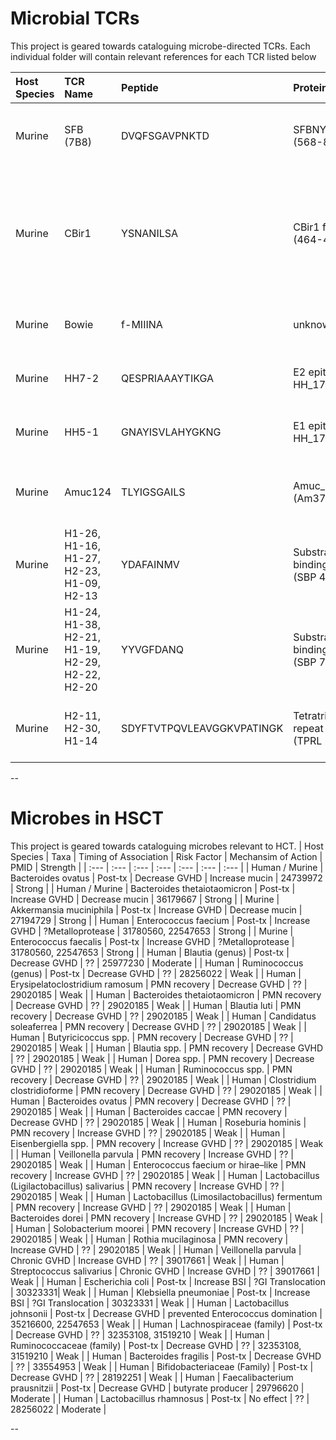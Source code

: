 # Microbial TCRs
This project is geared towards cataloguing microbe-directed TCRs.
Each individual folder will contain relevant references for each TCR listed below

| Host Species  | TCR Name      | Peptide         | Protein                   | Target                             | Native MHC    | PMID     |
| :--- | :--- | :--- | :--- | :--- | :--- | :--- | 
| Murine        | SFB (7B8)     | DVQFSGAVPNKTD   | SFBNYU_003340 (568-880)   | Candidatus Arthromatus (Savagella) | H2-IAb        | 24739972 (2014 Nature; Yang Y et al) |
| Murine        | CBir1         | YSNANILSA       | CBir1 flagellin (464-472) | Commensal flagellin                | H2-IAb        | 29777027, 22923434 (2018 J. Immunol; Chiaranunt P et al / 2012 Science; Hand TW et al) |
| Murine        | Bowie         | f-MIIINA        | unknown                   | S. epi formylated peptide          | H2-M3         | 29358051 (2018 Cell; Linehan J et al) |
| Murine        | HH7-2         | QESPRIAAAYTIKGA | E2 epitope, HH_1713       | H. hepaticus                       | H2-IAb        | 29414937 (2018 Nature; Xu M et al) |
| Murine        | HH5-1         | GNAYISVLAHYGKNG | E1 epitope, HH_1713       | H. hepaticus                       | H2-IAb        | 29414937 (2018 Nature; Xu M et al) |
| Murine        | Amuc124       | TLYIGSGAILS     | Amuc_RS03735 (Am3735-1)   | A. muciniphilia                    | H2-IAb        | 31221858 (2019 Science; Ansaldo E et al) |
| Murine        | H1-26, H1-16, H1-27, H2-23, H1-09, H2-13 | YDAFAINMV | Substrate-binding protein (SBP 405-413) | Firmicutes          | H2-IAb        | 37587342 (2024 Nature; Nagashima K et al) |
| Murine        | H1-24, H1-38, H2-21, H1-19, H2-29, H2-22, H2-20 | YYVGFDANQ | Substrate-binding protein (SBP 76-84) | Firmicutes          | H2-IAb        | 37587342 (2024 Nature; Nagashima K et al) |
| Murine        | H2-11, H2-30, H1-14 | SDYFTVTPQVLEAVGGKVPATINGK | Tetratricopeptide repeat lipoprotein (TPRL 29-53) | Bacteroides   | H2-IAb        | 37587342 (2024 Nature; Nagashima K et al) |

--


# Microbes in HSCT
This project is geared towards cataloguing microbes relevant to HCT.
| Host Species    | Taxa                          | Timing of Association | Risk Factor   | Mechansim of Action        | PMID     | Strength |
| :--- | :--- | :--- | :--- | :--- | :--- | :--- |
| Human / Murine | Bacteroides ovatus             | Post-tx       | Decrease GVHD   | Increase mucin    | 24739972 | Strong | 
| Human / Murine | Bacteroides thetaiotaomicron   | Post-tx       | Increase GVHD   | Decrease mucin    | 36179667 | Strong | 
| Murine         | Akkermansia muciniphila        | Post-tx       | Increase GVHD   | Decrease mucin    | 27194729 | Strong | 
| Human          | Enterococcus faecium           | Post-tx       | Increase GVHD   | ?Metalloprotease  | 31780560, 22547653 | Strong | 
| Murine         | Enterococcus faecalis          | Post-tx       | Increase GVHD   | ?Metalloprotease  | 31780560, 22547653 | Strong | 
| Human          | Blautia (genus)                | Post-tx       | Decrease GVHD   | ??  | 25977230 | Moderate |
| Human          | Ruminococcus (genus)           | Post-tx       | Decrease GVHD   | ??  | 28256022 | Weak |
| Human          | Erysipelatoclostridium ramosum | PMN recovery  | Decrease GVHD   | ??  | 29020185 | Weak |
| Human          | Bacteroides thetaiotaomicron   | PMN recovery  | Decrease GVHD   | ??  | 29020185 | Weak |
| Human          | Blautia luti                   | PMN recovery  | Decrease GVHD   | ??  | 29020185 | Weak |
| Human          | Candidatus soleaferrea         | PMN recovery  | Decrease GVHD   | ??  | 29020185 | Weak |
| Human          | Butyricicoccus spp.            | PMN recovery  | Decrease GVHD   | ??  | 29020185 | Weak |
| Human          | Blautia spp.                   | PMN recovery  | Decrease GVHD   | ??  | 29020185 | Weak |
| Human          | Dorea spp.                     | PMN recovery  | Decrease GVHD   | ??  | 29020185 | Weak |
| Human          | Ruminococcus spp.              | PMN recovery  | Decrease GVHD   | ??  | 29020185 | Weak |
| Human          | Clostridium clostridioforme    | PMN recovery  | Decrease GVHD   | ??  | 29020185 | Weak |
| Human          | Bacteroides ovatus             | PMN recovery  | Decrease GVHD   | ??  | 29020185 | Weak |
| Human          | Bacteroides caccae             | PMN recovery  | Decrease GVHD   | ??  | 29020185 | Weak |
| Human          | Roseburia hominis              | PMN recovery  | Increase GVHD   | ??  | 29020185 | Weak |
| Human          | Eisenbergiella spp.            | PMN recovery  | Increase GVHD   | ??  | 29020185 | Weak |
| Human          | Veillonella parvula            | PMN recovery  | Increase GVHD   | ??  | 29020185 | Weak |
| Human          | Enterococcus faecium or hirae–like | PMN recovery  | Increase GVHD   | ??  | 29020185 | Weak |
| Human          | Lactobacillus (Ligilactobacillus) salivarius       | PMN recovery  | Increase GVHD   | ??  | 29020185 | Weak |
| Human          | Lactobacillus (Limosilactobacillus) fermentum        | PMN recovery  | Increase GVHD   | ??  | 29020185 | Weak |
| Human          | Bacteroides dorei              | PMN recovery  | Increase GVHD   | ??  | 29020185 | Weak |
| Human          | Solobacterium moorei           | PMN recovery  | Increase GVHD   | ??  | 29020185 | Weak |
| Human          | Rothia mucilaginosa            | PMN recovery  | Increase GVHD   | ??  | 29020185 | Weak |
| Human          | Veillonella parvula            | Chronic GVHD  | Increase GVHD   | ??  | 39017661 | Weak |
| Human          | Streptococcus salivarius       | Chronic GVHD  | Increase GVHD   | ??  | 39017661 | Weak |
| Human          | Escherichia coli               | Post-tx  | Increase BSI   | ?GI Translocation  | 30323331| Weak |
| Human          | Klebsiella pneumoniae          | Post-tx  | Increase BSI   | ?GI Translocation  | 30323331 | Weak |
| Human          | Lactobacillus johnsonii          | Post-tx  | Decrease GVHD   | prevented Enterococcus domination  | 35216600, 22547653 | Weak |
| Human          | Lachnospiraceae (family)          | Post-tx  | Decrease GVHD   | ??  | 32353108, 31519210 | Weak |
| Human          | Ruminococcaceae (family)          | Post-tx  | Decrease GVHD   | ??  | 32353108, 31519210 | Weak |
| Human          | Bacteroides fragilis         | Post-tx  | Decrease GVHD   | ??  | 33554953 | Weak |
| Human          | Bifidobacteriaceae (Family)         | Post-tx  | Decrease GVHD   | ??  | 28192251 | Weak |
| Human          | Faecalibacterium prausnitzii       | Post-tx  | Decrease GVHD   | butyrate producer  | 29796620 | Moderate |
| Human          | Lactobacillus rhamnosus       | Post-tx  | No effect   | ?? | 28256022 | Moderate |

--

